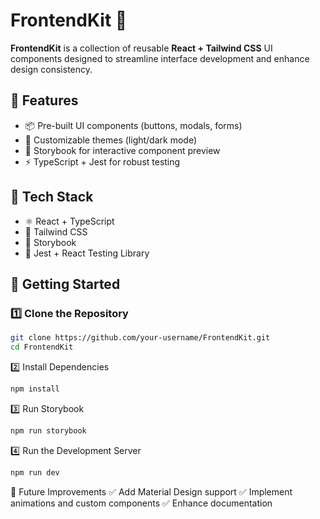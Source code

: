 # FrontendKit 🎨  

**FrontendKit** is a collection of reusable **React + Tailwind CSS** UI components designed to streamline interface development and enhance design consistency.  

## 🔹 Features  
- 📦 Pre-built UI components (buttons, modals, forms)  
- 🎨 Customizable themes (light/dark mode)  
- 📖 Storybook for interactive component preview  
- ⚡ TypeScript + Jest for robust testing  

## 🔧 Tech Stack  
- ⚛️ React + TypeScript  
- 🎨 Tailwind CSS  
- 📖 Storybook  
- 🧪 Jest + React Testing Library  

## 🚀 Getting Started  

### 1️⃣ Clone the Repository  
```bash
git clone https://github.com/your-username/FrontendKit.git  
cd FrontendKit  
```
2️⃣ Install Dependencies
```bash
npm install  
```
3️⃣ Run Storybook
```bash
npm run storybook  
```
4️⃣ Run the Development Server
```bash
npm run dev  
```
📡 Future Improvements
✅ Add Material Design support
✅ Implement animations and custom components
✅ Enhance documentation
